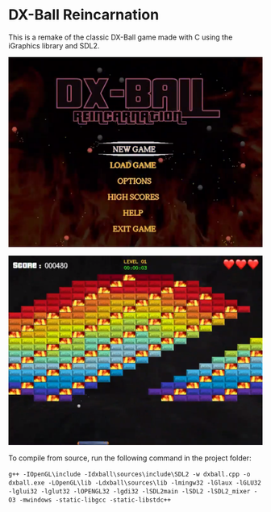 # DX-Ball Reincarnation
This is a remake of the classic DX-Ball game made with C using the iGraphics library and SDL2.

![Preview of main menu](https://raw.githubusercontent.com/WJGalib/1-1_term_project_igraphics_dxball/main/preview-1.png)


![Preview of game](https://raw.githubusercontent.com/WJGalib/1-1_term_project_igraphics_dxball/main/preview-2.png)


To compile from source, run the following command in the project folder:

``` g++ -IOpenGL\include -Idxball\sources\include\SDL2 -w dxball.cpp -o dxball.exe -LOpenGL\lib -Ldxball\sources\lib -lmingw32 -lGlaux -lGLU32 -lglui32 -lglut32 -lOPENGL32 -lgdi32 -lSDL2main -lSDL2 -lSDL2_mixer -O3 -mwindows -static-libgcc -static-libstdc++ ```
